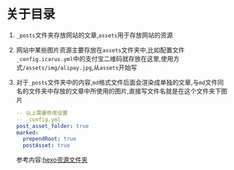 # 关于目录

1. `_posts`文件夹存放网站的文章,`assets`用于存放网站的资源

2. 网站中某些图片资源主要存放在`assets`文件夹中,比如配置文件`_config.icarus.yml`中的支付宝二维码就存放在这里,使用方式`/assets/img/alipay.jpg`,从`assets`开始写

3. 对于`_posts`文件夹中的内容,`md`格式文件后面会渲染成单独的文章,与`md`文件同名的文件夹中存放的文章中所使用的图片,直接写文件名就是在这个文件夹下图片

   ```yml
   -- 以上需要修改设置
   -- _config.yml
   post_asset_folder: true
   marked:
     prependRoot: true
     postAsset: true
   ```

   参考内容:[hexo资源文件夹](https://hexo.io/zh-cn/docs/asset-folders.html)


